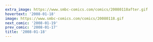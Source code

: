 ```yaml
---
extra_image: https://www.smbc-comics.com/comics/20080118after.gif
hovertext: '2008-01-18'
image: https://www.smbc-comics.com/comics/20080118.gif
next_comic: '2008-01-19'
prev_comic: '2008-01-17'
title: '2008-01-18'
---
```


